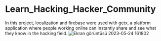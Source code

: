 # Learn_Hacking_Hacker_Community

In this project, localization and firebase were used with getx, 
a platform application where people working online can instantly share and see what they know in the hacking field.
![Ekran görüntüsü 2023-05-24 161802](https://github.com/yilmazozkan2/Learn_Hacking_Hacker_Community/assets/52213548/564794cf-1695-4534-851b-bee0a777360f)
